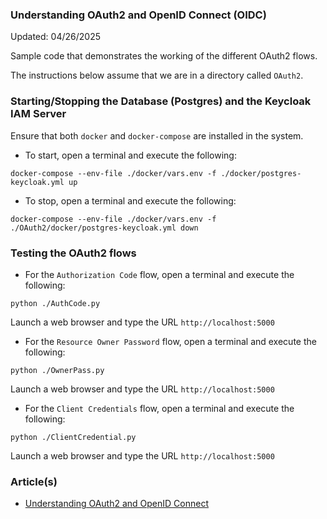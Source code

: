### Understanding OAuth2 and OpenID Connect (OIDC)

Updated: 04/26/2025

Sample code that demonstrates the working of the different OAuth2 flows.

The instructions below assume that we are in a directory called `OAuth2`.

### Starting/Stopping the Database (Postgres) and the Keycloak IAM Server

Ensure that both `docker` and `docker-compose` are installed in the system.

- To start, open a terminal and execute the following:

```
docker-compose --env-file ./docker/vars.env -f ./docker/postgres-keycloak.yml up
```

- To stop, open a terminal and execute the following:

```
docker-compose --env-file ./docker/vars.env -f ./OAuth2/docker/postgres-keycloak.yml down
```

### Testing the OAuth2 flows

- For the `Authorization Code` flow, open a terminal and execute the following:

```
python ./AuthCode.py
```

Launch a web browser and type the URL `http://localhost:5000`

- For the `Resource Owner Password` flow, open a terminal and execute the following:

```
python ./OwnerPass.py
```

Launch a web browser and type the URL `http://localhost:5000`

- For the `Client Credentials` flow, open a terminal and execute the following:

```
python ./ClientCredential.py
```

Launch a web browser and type the URL `http://localhost:5000`

### Article(s)

* [Understanding OAuth2 and OpenID Connect](https://www.polarsparc.com/xhtml/OAuth2-OIDC.html)
